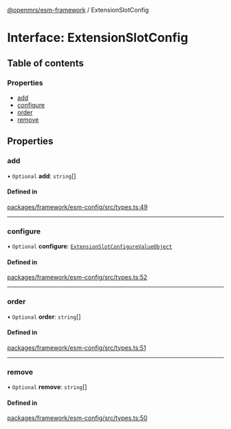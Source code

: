 [@openmrs/esm-framework](../API.md) / ExtensionSlotConfig

# Interface: ExtensionSlotConfig

## Table of contents

### Properties

- [add](ExtensionSlotConfig.md#add)
- [configure](ExtensionSlotConfig.md#configure)
- [order](ExtensionSlotConfig.md#order)
- [remove](ExtensionSlotConfig.md#remove)

## Properties

### add

• `Optional` **add**: `string`[]

#### Defined in

[packages/framework/esm-config/src/types.ts:49](https://github.com/mccarthyaaron/openmrs-esm-core/blob/main/packages/framework/esm-config/src/types.ts#L49)

___

### configure

• `Optional` **configure**: [`ExtensionSlotConfigureValueObject`](ExtensionSlotConfigureValueObject.md)

#### Defined in

[packages/framework/esm-config/src/types.ts:52](https://github.com/mccarthyaaron/openmrs-esm-core/blob/main/packages/framework/esm-config/src/types.ts#L52)

___

### order

• `Optional` **order**: `string`[]

#### Defined in

[packages/framework/esm-config/src/types.ts:51](https://github.com/mccarthyaaron/openmrs-esm-core/blob/main/packages/framework/esm-config/src/types.ts#L51)

___

### remove

• `Optional` **remove**: `string`[]

#### Defined in

[packages/framework/esm-config/src/types.ts:50](https://github.com/mccarthyaaron/openmrs-esm-core/blob/main/packages/framework/esm-config/src/types.ts#L50)
